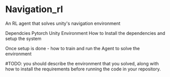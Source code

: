 # Navigation_rl
An RL agent that solves unity's navigation environment 

Dependcies 
  Pytorch
  Unity Environment 
How to Install the dependencies and setup the system 

Once setup is done - how to train and run the Agent to solve the environment 

#TODO: you should describe the environment that you solved, along with how to install the requirements before running the code in your repository.
